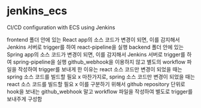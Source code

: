 # jenkins_ecs
CI/CD configuration with ECS using Jenkins

frontend 폴더 안에 있는 React app의 소스 코드가 변경이 되면, 이를 감지해서 Jenkins 서버로 trigger를 하여 react-pipeline을 실행
backend 폴더 안에 있는 Spring app의 소스 코드가 변경이 되면, 이를 감지해서 Jenkins 서버로 trigger를 하여 spring-pipeline을 실행
github_webhook을 이용하지 않고 별도의 workflow 파일을 작성하여 trigger를 보내게 한 이유는 react 소스 코드만 변경이 되었을 때는 spring 소스 코드를 빌드할 필요 x
마찬가지로, spring 소스 코드만 변경이 되었을 때는 react 소스 코드를 빌드할 필요 x
이를 구분하기 위해서 github repository 단위로 hook을 보내는 github_webhook 말고 workflow 파일을 작성하여 별도로 trigger를 보내주게 구성함 
